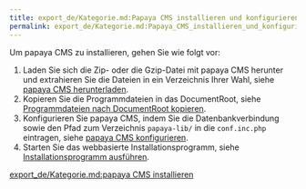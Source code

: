 ```yaml
---
title: export_de/Kategorie.md:Papaya CMS installieren und konfigurieren
permalink: export_de/Kategorie.md:Papaya_CMS_installieren_und_konfigurieren/
---
```


Um papaya CMS zu installieren, gehen Sie wie folgt vor:

1.  Laden Sie sich die Zip- oder die Gzip-Datei mit papaya CMS herunter und extrahieren Sie die Dateien in ein Verzeichnis Ihrer Wahl, siehe [papaya CMS herunterladen](/papaya_CMS_herunterladen ).
2.  Kopieren Sie die Programmdateien in das DocumentRoot, siehe [Programmdateien nach DocumentRoot kopieren](/Programmdateien_nach_DocumentRoot_kopieren ).
3.  Konfigurieren Sie papaya CMS, indem Sie die Datenbankverbindung sowie den Pfad zum Verzeichnis `papaya-lib/` in die `conf.inc.php` eintragen, siehe [papaya CMS konfigurieren](/papaya_CMS_konfigurieren ).
4.  Starten Sie das webbasierte Installationsprogramm, siehe [Installationsprogramm ausführen](/Installationsprogramm_ausführen ).

[export_de/Kategorie.md:papaya CMS installieren](export_de/Kategorie.md:papaya_CMS_installieren )